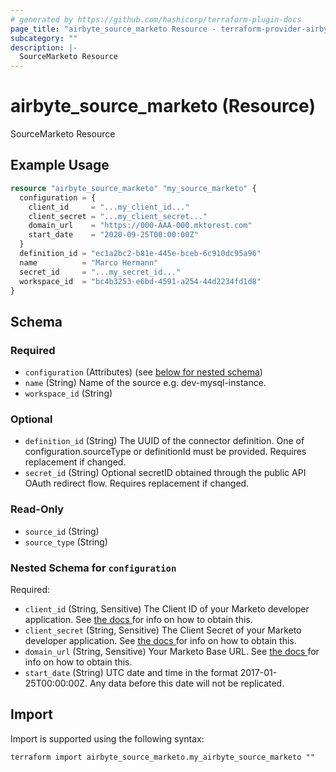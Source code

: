```yaml
---
# generated by https://github.com/hashicorp/terraform-plugin-docs
page_title: "airbyte_source_marketo Resource - terraform-provider-airbyte"
subcategory: ""
description: |-
  SourceMarketo Resource
---
```


# airbyte_source_marketo (Resource)

SourceMarketo Resource

## Example Usage

```terraform
resource "airbyte_source_marketo" "my_source_marketo" {
  configuration = {
    client_id     = "...my_client_id..."
    client_secret = "...my_client_secret..."
    domain_url    = "https://000-AAA-000.mktorest.com"
    start_date    = "2020-09-25T00:00:00Z"
  }
  definition_id = "ec1a2bc2-b81e-445e-bceb-6c910dc95a96"
  name          = "Marco Hermann"
  secret_id     = "...my_secret_id..."
  workspace_id  = "bc4b3253-e6bd-4591-a254-44d2234fd1d8"
}
```

<!-- schema generated by tfplugindocs -->
## Schema

### Required

- `configuration` (Attributes) (see [below for nested schema](#nestedatt--configuration))
- `name` (String) Name of the source e.g. dev-mysql-instance.
- `workspace_id` (String)

### Optional

- `definition_id` (String) The UUID of the connector definition. One of configuration.sourceType or definitionId must be provided. Requires replacement if changed.
- `secret_id` (String) Optional secretID obtained through the public API OAuth redirect flow. Requires replacement if changed.

### Read-Only

- `source_id` (String)
- `source_type` (String)

<a id="nestedatt--configuration"></a>
### Nested Schema for `configuration`

Required:

- `client_id` (String, Sensitive) The Client ID of your Marketo developer application. See <a href="https://docs.airbyte.com/integrations/sources/marketo"> the docs </a> for info on how to obtain this.
- `client_secret` (String, Sensitive) The Client Secret of your Marketo developer application. See <a href="https://docs.airbyte.com/integrations/sources/marketo"> the docs </a> for info on how to obtain this.
- `domain_url` (String, Sensitive) Your Marketo Base URL. See <a href="https://docs.airbyte.com/integrations/sources/marketo"> the docs </a> for info on how to obtain this.
- `start_date` (String) UTC date and time in the format 2017-01-25T00:00:00Z. Any data before this date will not be replicated.

## Import

Import is supported using the following syntax:

```shell
terraform import airbyte_source_marketo.my_airbyte_source_marketo ""
```
